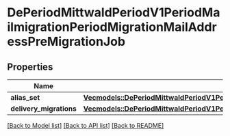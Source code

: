 # DePeriodMittwaldPeriodV1PeriodMailmigrationPeriodMigrationMailAddressPreMigrationJob

## Properties

Name | Type | Description | Notes
------------ | ------------- | ------------- | -------------
**alias_set** | [**Vec<models::DePeriodMittwaldPeriodV1PeriodMailmigrationPeriodMigrationMailAddressPreMigrationJobAliasSet>**](de.mittwald.v1.mailmigration.MigrationMailAddressPreMigrationJobAliasSet.md) |  | 
**delivery_migrations** | [**Vec<models::DePeriodMittwaldPeriodV1PeriodMailmigrationPeriodMigrationMailAddressPreMigrationJobDeliveryMigration>**](de.mittwald.v1.mailmigration.MigrationMailAddressPreMigrationJobDeliveryMigration.md) |  | 

[[Back to Model list]](../README.md#documentation-for-models) [[Back to API list]](../README.md#documentation-for-api-endpoints) [[Back to README]](../README.md)


